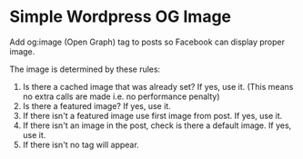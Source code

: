 Simple Wordpress OG Image
========================

Add og:image (Open Graph) tag to posts so Facebook can display proper image. 

The image is determined by these rules:   
1. Is there a cached image that was already set? If yes, use it. (This means no extra calls are made i.e. no performance penalty)   
2. Is there a featured image? If yes, use it.   
3. If there isn't a featured image use first image from post. If yes, use it.   
4. If there isn't an image in the post, check is there a default image. If yes, use it.   
5. If there isn't no tag will appear.   
